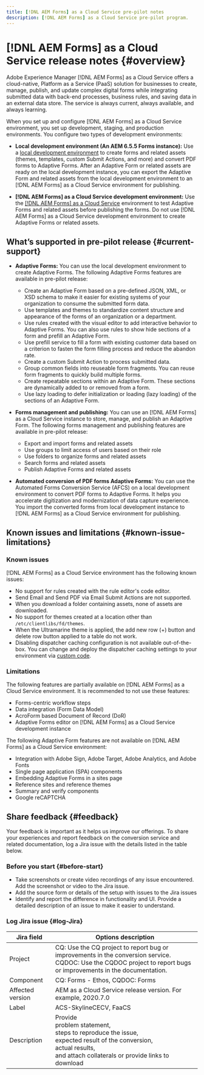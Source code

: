 ```yaml
---
title: [!DNL AEM Forms] as a Cloud Service pre-pilot notes
description: [!DNL AEM Forms] as a Cloud Service pre-pilot program.
---
```


# [!DNL AEM Forms] as a Cloud Service release notes {#overview}

Adobe Experience Manager [!DNL AEM Forms] as a Cloud Service offers a cloud-native, Platform as a Service (PaaS) solution for businesses to create, manage, publish, and update complex digital forms while integrating submitted data with back-end processes, business rules, and saving data in an external data store. The service is always current, always available, and always learning.

When you set up and configure [!DNL AEM Forms] as a Cloud Service environment, you set up development, staging, and production environments. You configure two types of development environments:

* **Local development environment (An AEM 6.5.5 Forms instance):** Use a [local development environment](setup-local-development-environment.md) to create forms and related assets (themes, templates, custom Submit Actions, and more) and convert PDF forms to Adaptive Forms. After an Adaptive Form or related assets are ready on the local development instance, you can export the Adaptive Form and related assets from the local development environment to an [!DNL AEM Forms] as a Cloud Service environment for publishing.

* **[!DNL AEM Forms] as a Cloud Service development environment:** Use the [[!DNL AEM Forms] as a Cloud Service](setup-forms-cloud-service.md) environment to test Adaptive Forms and related assets before publishing the forms. Do not use [!DNL AEM Forms] as a Cloud Service development environment to create Adaptive Forms or related assets. <!--, form-centric workflows, a form data model, or to generate a Document of Record. -->

## What’s supported in pre-pilot release {#current-support}

* **Adaptive Forms:** You can use the local development environment to create Adaptive Forms. The following Adaptive Forms features are available in pre-pilot release:

  * Create an Adaptive Form based on a pre-defined JSON, XML, or XSD schema to make it easier for existing systems of your organization to consume the submitted form data.
  * Use templates and themes to standardize content structure and appearance of the forms of an organization or a department.
  * Use rules created with the visual editor to add interactive behavior to Adaptive Forms. You can also use rules to show hide sections of a form and prefill an Adaptive Form.
  * Use prefill service to fill a form with existing customer data based on a  criterion to fasten the form filling process and reduce the abandon rate.
  * Create a custom Submit Action to process submitted data.
  * Group common fields into reuseable form fragments. You can reuse form  fragments to quickly build multiple forms.
  * Create repeatable sections within an Adaptive Form. These sections are  dynamically added to or removed from a form.
  * Use lazy loading to defer initialization or loading (lazy loading) of the sections of an Adaptive Form.

* **Forms management and publishing:** You can use an [!DNL AEM Forms] as a Cloud Service instance to store, manage, and publish an Adaptive Form. The following forms management and publishing features are available in pre-pilot release:
    
  * Export and import forms and related assets
  * Use groups to limit access of users based on their role
  * Use folders to organize forms and related assets
  * Search forms and related assets
  * Publish Adaptive Forms and related assets


* **Automated conversion of PDF forms Adaptive Forms:** You can use the Automated Forms Conversion Service (AFCS) on a local development environment to convert PDF forms to Adaptive Forms. It helps you accelerate digitization and modernization of data capture experience. You import the converted forms from local development instance to [!DNL AEM Forms] as a Cloud Service environment for publishing. 

## Known issues and limitations {#known-issue-limitations}

### Known issues

[!DNL AEM Forms] as a Cloud Service environment has the following known issues:

* No support for rules created with the rule editor's code editor.
* Send Email and Send PDF via Email Submit Actions are not supported. 
*  When you download a folder containing assets, none of assets are downloaded.
* No support for themes created at a location other than `/etc/clientlibs/fd/themes`.
* When the Ultramarine theme is applied, the add new row (+) button and delete row button applied to a table do not work.  
* Disabling dispatcher caching configuration is not available out-of-the-box. You can change and deploy the dispatcher caching settings to your environment via [custom code](setup-local-development-environment.md). 

### Limitations

The following features are partially available on [!DNL AEM Forms] as a Cloud Service environment. It is recommended to not use these features: 

* Forms-centric workflow steps 
* Data integration (Form Data Model)
* AcroForm based Document of Record (DoR)
* Adaptive Forms editor on [!DNL AEM Forms] as a Cloud Service development instance 

The following Adaptive Form features are not available on [!DNL AEM Forms] as a Cloud Service environment:

* Integration with Adobe Sign, Adobe Target, Adobe Analytics, and Adobe Fonts  
* Single page application (SPA) components
* Embedding Adaptive Forms in a sites page
* Reference sites and reference themes
* Summary and verify components
* Google reCAPTCHA

## Share feedback {#feedback}

Your feedback is important as it helps us improve our offerings. To share your experiences and report feedback on the conversion service and related documentation, log a Jira issue with the details listed in the table below.

### Before you start {#before-start}

* Take screenshots or create video recordings of any issue encountered. Add the screenshot or video to the Jira issue.
* Add the source form or details of the setup with issues to the Jira issues
* Identify and report the difference in functionality and UI. Provide a detailed description of an issue to make it easier to understand.

### Log Jira issue {#log-Jira}

| Jira field  | Options description  |
|---|---|
| Project  | CQ: Use the CQ project to report bug or improvements in the conversion service. </br> CQDOC: Use the CQDOC project to report bugs or improvements in the documentation. |
| Component  | CQ: Forms - Ethos, CQDOC: Forms  |
| Affected version  | AEM as a Cloud Service release version. For example, 2020.7.0  |
| Label  | ACS-SkylineCECV, FaaCS  |
| Description  | Provide </br> problem statement, </br> steps to reproduce the issue, </br> expected result of the conversion, </br> actual results, </br>  and attach collaterals or provide links to download|
